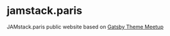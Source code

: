 # jamstack.paris

JAMstack.paris public website based on [Gatsby Theme Meetup](https://github.com/matthieuauger/gatsby-theme-meetup)
